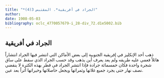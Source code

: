 ```yaml
---
title: "*الجراد في أفريقية*. المقتبس 3(4)"
author: 
date: 1908-05-03
bibliography: oclc_4770057679-i_28-div_72.d1e5002.bib
---
```




##  الجراد في أفريقية 

 
 ذهب  أحد  الإنكليز في إفريقية الجنوبية إلى بعض الأماكن التي انتشر فيها الجراد انتشاراً هائلاً فعمي عليه طريقه ولم يعد يعرف أين يذهب وقد حسب الجراد الذي سقط على ساق شجرة واحدة فكان  خمسمائة  جرادة فإذا انتشر الجراد في قطر بهذه الكثرة لا ينقضي نصف نهار حتى يجرد جميع غلاتها وثمراتها ويجعل حاصلاتها وخيراتها أثراً بعد عين. 
